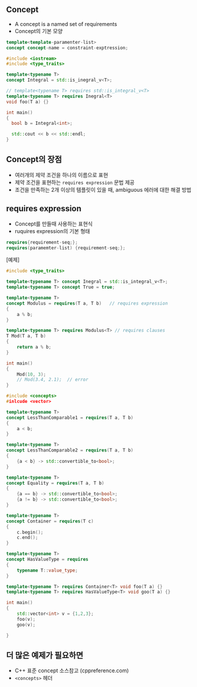 <style>
r { color: Red }
o { color: Orange }
g { color: Green }
</style>

## Concept
- A concept is a named set of requirements
- Concept의 기본 모양
```c++
template<template-paramenter-list>
concept concept-name = constraint-exptression;
```

```c++
#include <iostream>
#include <type_traits>

template<typename T>
concept Integral = std::is_inegral_v<T>;

// template<typename T> requires std::is_integral_v<T>
template<typename T> requires Inegral<T>
void foo(T a) {}

int main() 
{
  bool b = Integral<int>;

  std::cout << b << std::endl;
}
```

## Concept의 장점
- 여러개의 제약 조건을 하나의 이름으로 표현
- 제약 조건을 표현하는 `requires expression` 문법 제공
- 조건을 만족하는 2개 이상의 템플릿이 있을 때, ambiguous 에러에 대한 해결 방법

## requires expression
- Concept를 만들때 사용하는 표현식
- ruquires expression의 기본 형태
```c++
requires{requirement-seq;};
requires(paramemter-list) {requirement-seq;};
```

[예제]
```c++
#include <type_traits>

template<typename T> concept Inegral = std::is_integral_v<T>;
template<typename T> concept True = true;

template<typename T>
concept Modulus = requires(T a, T b)   // requires expression
{
	a % b;
}

template<typename T> requires Modulus<T> // requires clauses
T Mod(T a, T b)
{
	return a % b;
}

int main()
{
	Mod(10, 3);
	// Mod(3.4, 2.1);  // error
}
```

```c++
#include <concepts>
#inlcude <vector>

template<typename T>
concept LessThanComparable1 = requires(T a, T b)
{
	a < b;
}

template<typename T>
concept LessThanComparable2 = requires(T a, T b)
{
	{a < b} -> std::convertible_to<bool>;
}

template<typename T>
concept Equality = requires(T a, T b)
{
	{a == b} -> std::convertible_to<bool>;
	{a != b} -> std::convertible_to<bool>;
}

template<typename T>
concept Container = requires(T c)
{
	c.begin();
	c.end();
}

template<typename T>
concept HasValueType = requires
{
	typename T::value_type;
}

template<typename T> requires Container<T> void foo(T a) {}
template<typename T> requires HasValueType<T> void goo(T a) {}

int main()
{
	std::vector<int> v = {1,2,3};
	foo(v);
	goo(v);

}
```

## 더 많은 예제가 필요하면
- C++ 표준 concept 소스참고 (cppreference.com)
- `<concepts>` 헤더
